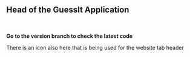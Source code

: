 <h2>Head of the GuessIt Application</h2> <br>
<p><strong>Go to the version branch to check  the latest code</strong></p>
<span>There is an icon also here that is being used for the website tab header</span>
